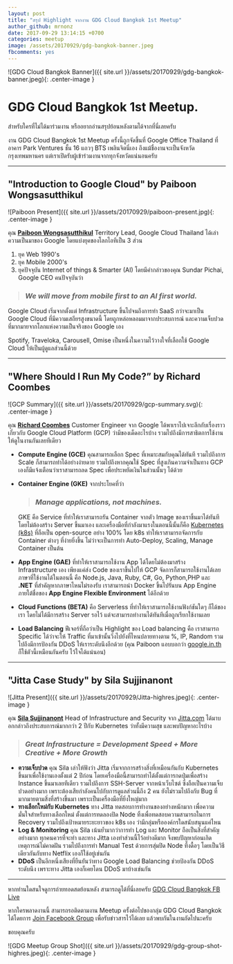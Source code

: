 ```yaml
---
layout: post
title: "สรุป Highlight จากงาน GDG Cloud Bangkok 1st Meetup"
author_github: mrnonz
date: 2017-09-29 13:14:15 +0700
categories: meetup
image: /assets/20170929/gdg-bangkok-banner.jpeg
fbcomments: yes
---
```


![GDG Cloud Bangkok Banner]({{ site.url }}/assets/20170929/gdg-bangkok-banner.jpeg){: .center-image }

# GDG Cloud Bangkok 1st Meetup.

สำหรับใครที่ไม่ได้มาร่วมงาน หรืออยากอ่านสรุปย้อนหลังตามได้จากที่นี่เลยครับ

งาน GDG Cloud Bangkok 1st Meetup ครั้งนี้ถูกจัดขึ้นที่ Google Office Thailand ที่อาคาร Park Ventures ชั้น 16 แถวๆ BTS เพลินจิตนี่เอง ถึงแม้ชื่องานจะเป็นจังหวัดกรุงเทพมหานคร แต่เราเปิดรับผู้เข้าร่วมงานจากทุกจังหวัดแน่นอนครับ

<!--more-->

---

## "Introduction to Google Cloud" by Paiboon Wongsasutthikul

![Paiboon Present]({{ site.url }}/assets/20170929/paiboon-present.jpg){: .center-image }

คุณ **[Paiboon Wongsasutthikul][Linkedin-Paiboon]** Territory Lead, Google Cloud Thailand ได้เล่าความเป็นมาของ Google โดยแบ่งยุคของโลกไอทีเป็น 3 ส่วน
1. ยุค Web 1990's
2. ยุค Mobile 2000's
3. ยุคปัจจุบัน Internet of things & Smarter (AI) โดยมีคำกล่าวของคุณ Sundar Pichai, Google CEO คนปัจจุบันว่า

> ### *We will move from mobile first to an AI first world.*

Google Cloud เริ่มจากตั้งแต่ Infrastructure ขึ้นไปจนถึงการทำ SaaS กว่าจะมาเป็น Google Cloud ที่มีความเสถียรสูงขนาดนี้ โดยถูกหล่อหลอมมาจากประสบการณ์ และความเจ็บปวดที่มากมายจากโลกแห่งความเป็นจริงของ Google เอง

Spotify, Traveloka, Carousell, Omise เป็นหนึ่งในความไว้วางใจที่เลือกใช้ Google Cloud ให้เป็นผู้ดูแลส่วนนี้ด้วย

---

## "Where Should I Run My Code?” by Richard Coombes

![GCP Summary]({{ site.url }}/assets/20170929/gcp-summary.svg){: .center-image }

คุณ **[Richard Coombes][Linkedin-Richard]** Customer Engineer จาก Google ได้พาเราไปเจาะลึกกับเรื่องราวเกี่ยวกับ Google Cloud Platform (GCP) ว่ามีของเด็ดอะไรบ้าง รวมไปถึงมีการสาธิตการใช้งานให้ดูในงานกันเลยทีเดียว

* **Compute Engine (GCE)** คุณสามารถเลือก Spec ที่เหมาะสมกับคุณได้ทันที รวมไปถึงการ Scale ก็สามารถทำได้อย่างง่ายดาย รวมไปถึงหากคุณใช้ Spec ที่สูงเกินความจำเป็นทาง GCP เองก็มีแจ้งเตือนว่าเราสามารถลด Spec เพื่อประหยัดเงินในส่วนนั้นๆ ได้ด้วย
* **Container Engine (GKE)** จากประโยคที่ว่า

  > ### *Manage applications, not machines.*

  GKE คือ Service ที่ทำให้เราสามารถรัน Container จากตัว Image ของเราขึ้นมาได้ทันที โดยไม่ต้องสร้าง Server ขึ้นมาเอง และเครื่องมือที่กำลังมาแรงในตอนนี้นั้นก็คือ [Kubernetes (k8s)][Kubernetes] ที่ถือเป็น open-source อย่าง 100% โดย k8s ทำให้เราสามารถจัดการกับ Container ต่างๆ ที่ง่ายยิ่งขึ้น ไม่ว่าจะเป็นการทำ Auto-Deploy, Scaling, Manage Container เป็นต้น
* **App Engine (GAE)** ที่ทำให้เราสามารถใช้งาน App ได้โดยไม่ต้องมาสร้าง Infrastructure เอง เพียงแค่ส่ง Code ของเราขึ้นไปให้ GCP จัดการก็สามารถใช้งานได้เลย ภาษาที่ใช้งานได้ในตอนนี้ คือ  Node.js, Java, Ruby, C#, Go, Python,PHP และ **.NET** ที่สำคัญหากภาษาไหนไม่รองรับ เราสามารถนำ Docker ขึ้นไปรันบน App Engine ภายใต้ชื่อของ **App Engine Flexible Environment** ได้อีกด้วย
* **Cloud Functions (BETA)** คือ Serverless ที่ทำให้เราสามารถใช้งานฟังก์ชันใดๆ ก็ได้ของเรา โดยไม่ได้มีการสร้าง Server รอไว้ แต่จะสามารถทำงานได้ทันทีเมื่อถูกเรียกใช้งานเลย
* **Load Balancing** ฟีเจอร์ที่ถือว่าเป็น Highlight ของ Load balancing คือ เราสามารถ Specific ได้ว่าจะให้ Traffic ที่มาเข้านั้นวิ่งไปยังที่ไหนปลายทางตาม %, IP, Random รวมไปถึงมีการป้องกัน DDoS ให้เราระดับนึงอีกด้วย (คุณ Paiboon แอบบอกว่า [google.in.th][Google-Thailand] ก็ใช้ตัวนี้เหมือนกันครับ ไว้ใจได้แน่นอน)

---

## "Jitta Case Study" by Sila Sujjinanont

![Jitta Present]({{ site.url }}/assets/20170929/Jitta-highres.jpeg){: .center-image }

คุณ **[Sila Sujjinanont][Linkedin-Sila]** Head of Infrastructure and Security จาก [Jitta.com][Jitta] ได้มาบอกกล่าวถึงประสบการณ์มากกว่า 2 ปีกับ Kubernetes ว่าทั้งมีความสุข และพบปัญหาอะไรบ้าง

> ### *Great Infrastructure = Development Speed + More Creative + More Growth*

* **ความเจ็บปวด** คุณ Sila เล่าให้ฟังว่า Jitta เริ่มจากการสร้างสิ่งที่เหมือนกันกับ Kubernetes ขึ้นมาเพื่อใช้งานเองตั้งแต่ 2 ปีก่อน โดยเครื่องมือนี้สามารถทำได้ตั้งแต่การกดปุ่มเพื่อสร้าง Instance ขึ้นมาเลยทีเดียว รวมไปถึงการ SSH-Server จากหน้าเว็บไซต์ ซึ่งถือเป็นความเจ็บปวดอย่างมาก เพราะต้องเสียกำลังคนไปกับการดูแลส่วนนี้ถึง 2 คน ยังไม่รวมไปถึงกับ Bug ที่มากมายตามสิ่งที่สร้างขึ้นมา เพราะเป็นเครื่องมือที่ยิ่งใหญ่มาก
* **ทางเลือกใหม่กับ Kubernetes** ทาง Jitta ทดสอบการทำงานของอย่างหนักมาก เพื่อความมั่นใจสำหรับทางเลือกใหม่ ตั้งแต่การทดลองปิด Node ทิ้งเพื่อทดสอบความสามารถในการ Recovery รวมไปถึงเป้าหมายระยะยาวของ k8s เอง ว่ามีกลุ่มหรือองค์กรใดสนับสนุนแค่ไหน
* **Log & Monitoring** คุณ Sila เน้นย้ำมากว่าการทำ Log และ Monitor ถือเป็นสิ่งที่สำคัญอย่างมาก ทุกคนควรที่จะทำ และทาง Jitta เองทำส่วนนี้ไว้อย่างดีมาก จึงพบปัญหาก่อนเกิดเหตุการณ์ไม่คาดฝัน รวมไปถึงการทำ Manual Test ด้วยการสุ่มปิด Node ทิ้งดื้อๆ โดยเป็นวิธีเดียวกันกับทาง Netflix เองก็ใช้อยู่เช่นกัน
* **DDoS** เป็นอีกหนึ่งเสียงที่ยืนยันว่าทาง Google Load Balancing ช่วยป้องกัน DDoS ระดับนึง เพราะทาง Jitta เองก็เคยโดน DDoS มาบ้างเช่นกัน

---

หากท่านใดสนใจดูการถ่ายทอดสดย้อนหลัง สามารถดูได้ที่นี่เลยครับ [GDG Cloud Bangkok FB Live][GDG-Cloud-Bangkok-FBLive]

หากใครพลาดงานนี้ สามารถรอติดตามงาน Meetup ครั้งต่อไปของกลุ่ม GDG Cloud Bangkok ได้โดยการ [Join Facebook Group][Join-Facebook-Group] เพื่อรับข่าวสารไว้ได้เลย แล้วพบกันในงานถัดไปนะครับ

ขอบคุณครับ

![GDG Meetup Group Shot]({{ site.url }}/assets/20170929/gdg-group-shot-highres.jpeg){: .center-image }

[Join-Facebook-Group]: https://www.facebook.com/groups/115166445851226/
[Google-Thailand]: https://www.google.co.th/
[Linkedin-Paiboon]: https://www.linkedin.com/in/meetpaiboon/
[Linkedin-Richard]: https://www.linkedin.com/in/coombesr
[Linkedin-Sila]: https://www.linkedin.com/in/silasujjinanont/
[Kubernetes]: https://kubernetes.io/
[Jitta]: https://www.jitta.com/
[GDG-Cloud-Bangkok-FBLive]: https://www.facebook.com/GDG-Cloud-Bangkok-FB-Live-795562247271667/
